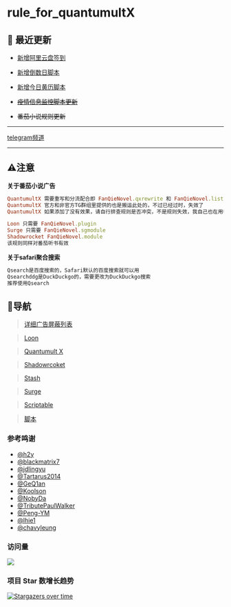 # rule_for_quantumultX
## 📢 最近更新 
- [新增阿里云盘签到](https://github.com/zqzess/rule_for_quantumultX/tree/master/js/Mine/aDriveCheckIn)
- [新增倒数日脚本](https://github.com/zqzess/rule_for_quantumultX/tree/master/js/Mine/wnCalendar)
- [新增今日黄历脚本](https://github.com/zqzess/rule_for_quantumultX/tree/master/js/Mine/wnCalendar)

- [~~疫情信息监控脚本更新~~](https://github.com/zqzess/rule_for_quantumultX/tree/master/js/Mine/covid19)

- ~~番茄小说规则更新~~

---

[telegram频道](https://t.me/zqzessNews)

-------
## ⚠️注意
**关于番茄小说广告**
```ruby
QuantumultX 需要重写和分流配合即 FanQieNovel.qxrewrite 和 FanQieNovel.list
QuantumultX 官方和非官方TG群组里提供的也是搬运此处的，不过已经过时，失效了
QuantumultX 如果添加了没有效果，请自行排查规则是否冲突，不是规则失效，我自己也在用番茄小说，失效会及时更新
```
```ruby
Loon 只需要 FanQieNovel.plugin
Surge 只需要 FanQieNovel.sgmodule
Shadowrocket FanQieNovel.module
该规则同样对番茄听书有效
```
**关于safari聚合搜索**
```ruby
Qsearch是百度搜索的，Safari默认的百度搜索就可以用
Qsearchddg是DuckDuckgo的，需要更改为DuckDuckgo搜索
推荐使用Qsearch
```
## 🧭导航
> [详细广告屏蔽列表](https://github.com/zqzess/rule_for_quantumultX/blob/master/AdBlockList.md)

> [Loon](https://github.com/zqzess/rule_for_quantumultX/tree/master/Loon)

> [Quantumult X](https://github.com/zqzess/rule_for_quantumultX/tree/master/QuantumultX)

> [Shadowrcoket](https://github.com/zqzess/rule_for_quantumultX/tree/master/Shadowrocket)

> [Stash](https://github.com/zqzess/rule_for_quantumultX/tree/master/Stash)

> [Surge](https://github.com/zqzess/rule_for_quantumultX/tree/master/Surge)

> [Scriptable](https://github.com/zqzess/rule_for_quantumultX/tree/master/Scriptable)

> [脚本](https://github.com/zqzess/rule_for_quantumultX/tree/master/js/Mine)

### 参考鸣谢
- [@h2y](https://github.com/h2y)
- [@blackmatrix7](https://github.com/blackmatrix7/ios_rule_script)
- [@jdlingyu](https://github.com/jdlingyu/ad-wars/blob/master/hosts)
- [@Tartarus2014](https://github.com/Tartarus2014/QuantumultX-Script)
- [@GeQ1an](https://github.com/GeQ1an/Rules/tree/master)
- [@Koolson](https://github.com/Koolson/Qure)
- [@NobyDa](https://github.com/NobyDa/Script)
- [@TributePaulWalker](https://github.com/TributePaulWalker/Profiles)
- [@Peng-YM](https://github.com/Peng-YM)
- [@lhie1](https://github.com/lhie1/Rules)
- [@chavyleung](https://github.com/chavyleung)

### 访问量

![](http://profile-counter.glitch.me/zqzess/count.svg)

### 项目 Star 数增长趋势

[![Stargazers over time](https://starchart.cc/zqzess/rule_for_quantumultX.svg)](https://starchart.cc/zqzess/rule_for_quantumultX)
